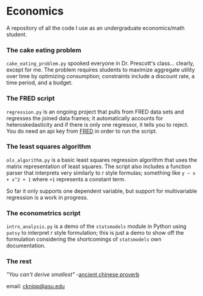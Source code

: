 # Economics

A repository of all the code I use as an undergraduate economics/math student.

### The cake eating problem

`cake_eating_problem.py` spooked everyone in Dr. Prescott's class... clearly, except for me. The problem requires students to maximize aggregate utility over time by optimizing consumption; constraints include a discount rate, a time period, and a budget.

### The FRED script

`regression.py` is an ongoing project that pulls from FRED data sets and regresses the joined data frames; it automatically accounts for heteroskedasticity and if there is only one regressor, it tells you to reject. You do need an api key from [FRED](https://research.stlouisfed.org/docs/api/api_key.html) in order to run the script.

### The least squares algorithm

`ols_algorithm.py` is a basic least squares regression algorithm that uses the matrix representation of least squares. The script also includes a function parser that interprets very similarly to r style formulas; something like `y ~ x + x^2 + 1` where `+1` represents a constant term.

So far it only supports one dependent variable, but support for multivariable regression is a work in progress.

### The econometrics script

`intro_analysis.py` is a demo of the `statsmodels` module in Python using `patsy` to interpret r style formulation; this is just a demo to show off the formulation considering the shortcomings of `statsmodels` own documentation. 

### The rest

*"You can't derive smallest"* -[ancient chinese proverb](https://wpcarey.asu.edu/people/profile/1636136)

email: cknipp@asu.edu
